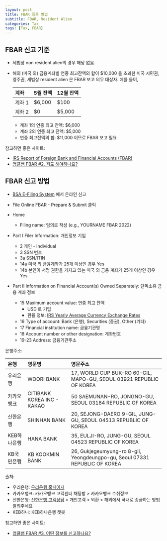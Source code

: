 ```yaml
---
layout: post
title: FBAR 등록 방법
subtitle: FBAR, Resident Alien
categories: Tax
tags: [Tax, FBAR]
---
```


## FBAR 신고 기준
* 세법상 non resident alien의 경우 해당 없음.
* 해외 (미국 외) 금융계좌별 연중 최고잔액의 합이 $10,000 을 초과한 미국 시민권, 영주권, 세법상 resident alien 은 FBAR 보고 의무 대상자.
예를 들어, 

    | 계좌 | 5월 잔액 | 12월 잔액 |
    | :--- |:--- | :--- |
    | 계좌 1 | $6,000 | $100 |
    | 계좌 2 | $0 | $5,000 |

    * 계좌 1의 연중 최고 잔액: \$6,000  
    * 계좌 2의 연중 최고 잔액: \$5,000  
    * 연중 최고잔액의 합: \$11,000 이므로 FBAR 보고 필요


참고하면 좋은 사이트:
* [IRS Report of Foreign Bank and Financial Accounts (FBAR)](https://www.irs.gov/businesses/small-businesses-self-employed/report-of-foreign-bank-and-financial-accounts-fbar)
* [엉클쌤 FBAR #2. 저도 해야하나요?](https://us114.net/kwa-sams_club_guide_v-56?SCH_category_1=B)

## FBAR 신고 방법
* [BSA E-Filing System](https://bsaefiling.fincen.treas.gov/NoRegFBARFiler.html) 에서 온라인 신고

* File Online FBAR - Prepare & Submit 클릭
* Home
    * Filing name: 임의로 작성 (e.g., YOURNAME FBAR 2022)
* Part I Filer Information: 개인정보 기입
    * 2 개인 - Individual
    * 3 SSN 번호
    * 3a SSN/ITIN
    * 14a 미국 외 금융계좌가 25개 이상인 경우 Yes
    * 14b 본인이 서명 권한을 가지고 있는 미국 외 금융 계좌가 25개 이상인 경우 Yes
* Part II Information on Financial Account(s) Owned Separately: 단독소유 금융 계좌 정보 
    * 15 Maximum account value: 연중 최고 잔액 
        * USD 로 기입
        * 환율 정보: [IRS Yearly Average Currency Exchange Rates](https://www.irs.gov/individuals/international-taxpayers/yearly-average-currency-exchange-rates)
    * 16 Type of account: Bank (은행), Securities (증권), Other (기타)
    * 17 Financial institution name: 금융기관명
    * 18 Account number or other designation: 계좌번호
    * 19-23 Address: 금융기관주소

은행주소:

| 은행 | 영문명 | 영문주소 |
| :--- |:--- | :--- |
| 우리은행 | WOORI BANK | 17, WORLD CUP BUK-RO 60-GIL, MAPO-GU, SEOUL 03921 REPUBLIC OF KOREA|
| 카카오뱅크 | CITIBANK KOREA INC - KAKAO | 50 SAEMUNAN-RO, JONGNO-GU, SEOUL 03184 REPUBLIC OF KOREA|
| 신한은행 | SHINHAN BANK | 20, SEJONG-DAERO 9-GIL, JUNG-GU, SEOUL 04513 REPUBLIC OF KOREA|
| KEB하나은행 | HANA BANK | 35, EULJI-RO, JUNG-GU, SEOUL 04523 REPUBLIC OF KOREA|
| KB국민은행 | KB KOOKMIN BANK | 26, Gukjegeumyung-ro 8-gil, Yeongdeungpo-gu, Seoul 07331 REPUBLIC OF KOREA|

출처:
* 우리은행: [우리은행 홈페이지](https://spot.wooribank.com/pot/Dream?withyou=FXFCR0009)
* 카카오뱅크: 카카오뱅크 고객센터 채팅방 > 카카오뱅크 수취정보
* 신한은행: [신한은행 고객상담](https://www.shinhan.com/hpe/index.jsp#050101010000) > 개인고객 > 외환 > 해외에서 국내로 송금하는 방법 알려주세요
* KEB하나: KEB하나은행 챗봇

참고하면 좋은 사이트:
* [엉클쌤 FBAR #3. 어떤 정보를 신고하나요?](https://us114.net/kwa-sams_club_guide_v-57?SCH_category_1=B)